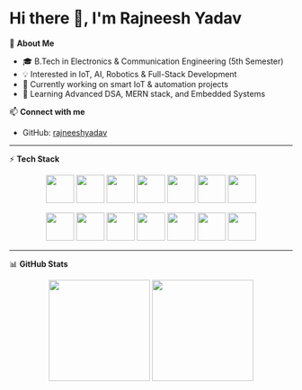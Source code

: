 # Hi there 👋, I'm Rajneesh Yadav  

🚀 **About Me**  
- 🎓 B.Tech in Electronics & Communication Engineering (5th Semester)  
- 💡 Interested in IoT, AI, Robotics & Full-Stack Development  
- 🔭 Currently working on smart IoT & automation projects  
- 🌱 Learning Advanced DSA, MERN stack, and Embedded Systems  

📫 **Connect with me**  
- GitHub: [rajneeshyadav](https://github.com/RajneeshYadav-123)  

---

⚡ **Tech Stack**  

<p align="center">
  <img src="https://cdn.jsdelivr.net/gh/devicons/devicon/icons/c/c-original.svg" width="50" height="50"/>
  <img src="https://cdn.jsdelivr.net/gh/devicons/devicon/icons/cplusplus/cplusplus-original.svg" width="50" height="50"/>
  <img src="https://cdn.jsdelivr.net/gh/devicons/devicon/icons/python/python-original.svg" width="50" height="50"/>
  <img src="https://cdn.jsdelivr.net/gh/devicons/devicon/icons/javascript/javascript-original.svg" width="50" height="50"/>
  <img src="https://cdn.jsdelivr.net/gh/devicons/devicon/icons/html5/html5-original.svg" width="50" height="50"/>
  <img src="https://cdn.jsdelivr.net/gh/devicons/devicon/icons/css3/css3-original.svg" width="50" height="50"/>
  <img src="https://cdn.jsdelivr.net/gh/devicons/devicon/icons/react/react-original.svg" width="50" height="50"/>
</p>

<p align="center">
  <img src="https://cdn.jsdelivr.net/gh/devicons/devicon/icons/nodejs/nodejs-original.svg" width="50" height="50"/>
  <img src="https://cdn.jsdelivr.net/gh/devicons/devicon/icons/express/express-original.svg" width="50" height="50"/>
  <img src="https://cdn.jsdelivr.net/gh/devicons/devicon/icons/mongodb/mongodb-original.svg" width="50" height="50"/>
  <img src="https://cdn.jsdelivr.net/gh/devicons/devicon/icons/git/git-original.svg" width="50" height="50"/>
  <img src="https://cdn.jsdelivr.net/gh/devicons/devicon/icons/github/github-original.svg" width="50" height="50"/>
  <img src="https://cdn.jsdelivr.net/gh/devicons/devicon/icons/arduino/arduino-original.svg" width="50" height="50"/>
  <img src="https://cdn.jsdelivr.net/gh/devicons/devicon/icons/linux/linux-original.svg" width="50" height="50"/>
</p>

---

📊 **GitHub Stats**  

<p align="center">
  <img src="https://github-readme-stats.vercel.app/api?username=RajneeshYadav-123&show_icons=true&theme=radical" height="180"/> 
  <img src="https://github-readme-stats.vercel.app/api/top-langs/?username=RajneeshYadav-123&layout=compact&theme=radical" height="180"/>
</p>

